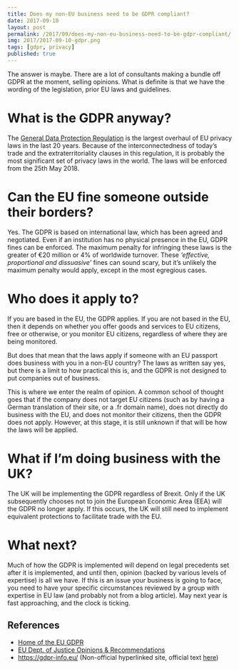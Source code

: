 ```yaml
---
title: Does my non-EU business need to be GDPR compliant?
date: 2017-09-10
layout: post
permalink: /2017/09/does-my-non-eu-business-need-to-be-gdpr-compliant/
img: 2017/2017-09-10-gdpr.png
tags: [gdpr, privacy]
published: true
---
```

The answer is maybe. There are a lot of consultants making a bundle off GDPR at the moment, selling opinions. What is definite is that we have the wording of the legislation, prior EU laws and guidelines.

# What is the GDPR anyway?
The [General Data Protection Regulation](http://www.eugdpr.org/) is the largest overhaul of EU privacy laws in the last 20 years. Because of the interconnectedness of today’s trade and the extraterritoriality clauses in this regulation, it is probably the most significant set of privacy laws in the world. The laws will be enforced from the 25th May 2018.

# Can the EU fine someone outside their borders?
Yes. The GDPR is based on international law, which has been agreed and negotiated. Even if an institution has no physical presence in the EU, GDPR fines can be enforced. The maximum penalty for infringing these laws is the greater of €20 million or 4% of worldwide turnover. These *‘effective, proportional and dissuasive’*  fines can sound scary, but it’s unlikely the maximum penalty would apply, except in the most egregious cases.

# Who does it apply to?
If you are based in the EU, the GDPR applies. If you are not based in the EU, then it depends on whether you offer goods and services to EU citizens, free or otherwise, or you monitor EU citizens, regardless of where they are being monitored.

But does that mean that the laws apply if someone with an EU passport does business with you in a non-EU country? The laws as written say yes, but there is a limit to how practical this is, and the GDPR is not designed to put companies out of business.

This is where we enter the realm of opinion. A common school of thought goes that if the company does not target EU citizens (such as by having a German translation of their site, or a .fr domain name), does not directly do business with the EU, and does not monitor their citizens, then the GDPR does not apply. However, at this stage, it is still unknown if that will be how the laws will be applied.

# What if I’m doing business with the UK?
The UK will be implementing the GDPR regardless of Brexit. Only if the UK subsequently chooses not to join the European Economic Area (EEA) will the GDPR no longer apply. If this occurs, the UK will still need to implement equivalent protections to facilitate trade with the EU.

# What next?
Much of how the GDPR is implemented will depend on legal precedents set after it is implemented, and until then, opinion (backed by various levels of expertise) is all we have. If this is an issue your business is going to face, you need to have your specific circumstances reviewed by a group with expertise in EU law (and probably not from a blog article). May next year is fast approaching, and the clock is ticking.


## References
<ul>
 	<li><a href="http://www.eugdpr.org/" target="_blank" rel="nofollow noopener">Home of the EU GDPR</a></li>
 	<li><a href="http://ec.europa.eu/justice/data-protection/article-29/documentation/opinion-recommendation/" target="_blank" rel="nofollow noopener">EU Dept. of Justice Opinions &amp; Recommendations</a></li>
 	<li><a href="https://gdpr-info.eu/" target="_blank" rel="nofollow noopener">https://gdpr-info.eu/</a> (Non-official hyperlinked site, official text <a href="http://data.consilium.europa.eu/doc/document/ST-5419-2016-INIT/en/pdf" target="_blank" rel="nofollow noopener">here</a>)</li>
</ul>